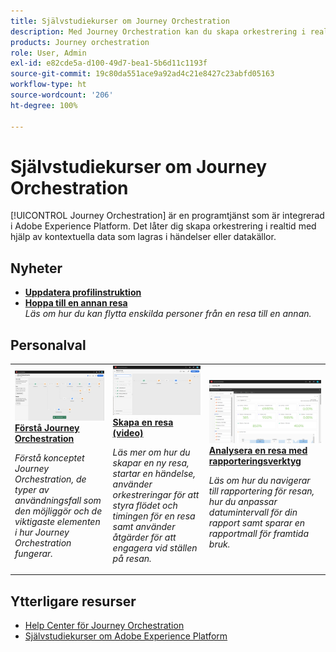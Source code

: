 ```yaml
---
title: Självstudiekurser om Journey Orchestration
description: Med Journey Orchestration kan du skapa orkestrering i realtid med hjälp av kontextuella data som lagras i händelser eller datakällor.
products: Journey orchestration
role: User, Admin
exl-id: e82cde5a-d100-49d7-bea1-5b6d11c1193f
source-git-commit: 19c80da551ace9a92ad4c21e8427c23abfd05163
workflow-type: ht
source-wordcount: '206'
ht-degree: 100%

---
```


# Självstudiekurser om Journey Orchestration

[!UICONTROL Journey Orchestration] är en programtjänst som är integrerad i Adobe Experience Platform. Det låter dig skapa orkestrering i realtid med hjälp av kontextuella data som lagras i händelser eller datakällor.

## Nyheter

* **[Uppdatera profilinstruktion](/help/building-a-journey/update-profile-action.md)**
* **[Hoppa till en annan resa](/help/building-a-journey/jumping-to-another-journey.md)**
   <br>
   *Läs om hur du kan flytta enskilda personer från en resa till en annan.*

## Personalval

<table>
<tr>
  <td>
    <a href="./understanding-journey-orchestration.md">
      <img alt="Förstå Journey Orchestration" src="./assets/journey-orchestration-example.png"/>
    </a>
    <div>
      <a href="./understanding-journey-orchestration.md">
    <strong>Förstå Journey Orchestration</strong>
    </a>
    </div>
    <p>
    <em>Förstå konceptet Journey Orchestration, de typer av användningsfall som den möjliggör och de viktigaste elementen i hur Journey Orchestration fungerar.</em>
    <p>
  </td>
  <td>
    <a href="./building-a-journey/creating-a-journey.md">
        <img alt="Skapa en resa (video)" src="./assets/journey34.png"/>
    </a>
    <div>
      <a href="./building-a-journey/creating-a-journey.md">
    <strong>Skapa en resa (video)</strong>
    </a>
    </div>
    <p>
    <em>Läs mer om hur du skapar en ny resa, startar en händelse, använder orkestreringar för att styra flödet och timingen för en resa samt använder åtgärder för att engagera vid ställen på resan.</em>
    <p>
  </td>
  <td>
   <a href="./analyze-a-journey-via-reporting-tools.md">
      <img alt="Analysera en resa med rapporteringsverktyg" src="./assets/dynamic_report_journey_8.png" />
    </a>
    <div>
      <a href="./analyze-a-journey-via-reporting-tools.md">
    <strong>Analysera en resa med rapporteringsverktyg</strong>
    </a>
    </div>
    <p>
    <em>Läs om hur du navigerar till rapportering för resan, hur du anpassar datumintervall för din rapport samt sparar en rapportmall för framtida bruk. </em>
    <p>
  </td>
</tr>
</table>

## Ytterligare resurser

* [Help Center för Journey Orchestration](https://experienceleague.adobe.com/docs/journeys/using/journey-orchestration-home.html?lang=sv)
* [Självstudiekurser om Adobe Experience Platform](https://experienceleague.adobe.com/docs/platform-learn/tutorials/overview.html?lang=sv)
